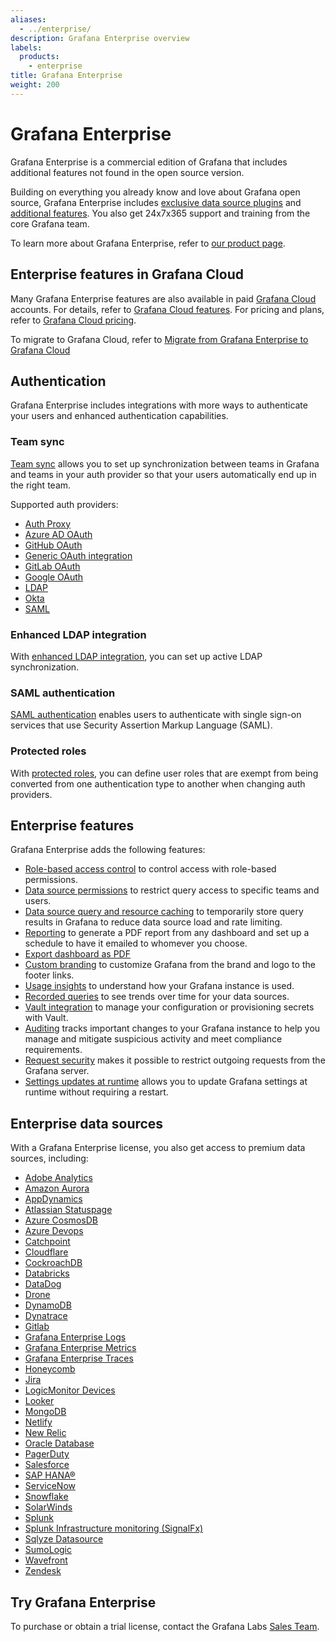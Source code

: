 ```yaml
---
aliases:
  - ../enterprise/
description: Grafana Enterprise overview
labels:
  products:
    - enterprise
title: Grafana Enterprise
weight: 200
---
```


# Grafana Enterprise

Grafana Enterprise is a commercial edition of Grafana that includes additional features not found in the open source version.

Building on everything you already know and love about Grafana open source, Grafana Enterprise includes [exclusive data source plugins](#enterprise-data-sources) and [additional features](#enterprise-features). You also get 24x7x365 support and training from the core Grafana team.

To learn more about Grafana Enterprise, refer to [our product page](/enterprise).

## Enterprise features in Grafana Cloud

Many Grafana Enterprise features are also available in paid [Grafana Cloud](/docs/grafana-cloud) accounts. For details, refer to [Grafana Cloud features](/docs/grafana-cloud/introduction/understand-grafana-cloud-features/). For pricing and plans, refer to [Grafana Cloud pricing](https://grafana.com/pricing/).

To migrate to Grafana Cloud, refer to [Migrate from Grafana Enterprise to Grafana Cloud](/docs/grafana/<GRAFANA_VERSION>/administration/migration-guide/)

## Authentication

Grafana Enterprise includes integrations with more ways to authenticate your users and enhanced authentication capabilities.

### Team sync

[Team sync](/docs/grafana/<GRAFANA_VERSION>/setup-grafana/configure-security/configure-team-sync/) allows you to set up synchronization between teams in Grafana and teams in your auth provider so that your users automatically end up in the right team.

Supported auth providers:

- [Auth Proxy](https://grafana.com/docs/grafana/<GRAFANA_VERSION>/setup-grafana/configure-security/configure-authentication/auth-proxy#team-sync-enterprise-only)
- [Azure AD OAuth](https://grafana.com/docs/grafana/<GRAFANA_VERSION>/setup-grafana/configure-security/configure-authentication/azuread/#team-sync-enterprise-only)
- [GitHub OAuth](https://grafana.com/docs/grafana/<GRAFANA_VERSION>/setup-grafana/configure-security/configure-authentication/github/#configure-team-synchronization)
- [Generic OAuth integration](https://grafana.com/docs/grafana/<GRAFANA_VERSION>/setup-grafana/configure-security/configure-authentication/generic-oauth/#configure-team-synchronization)
- [GitLab OAuth](https://grafana.com/docs/grafana/<GRAFANA_VERSION>/setup-grafana/configure-security/configure-authentication/gitlab/#configure-team-synchronization)
- [Google OAuth](https://grafana.com/docs/grafana/<GRAFANA_VERSION>/setup-grafana/configure-security/configure-authentication/google/#configure-team-synchronization)
- [LDAP](https://grafana.com/docs/grafana/<GRAFANA_VERSION>/setup-grafana/configure-security/configure-authentication/enhanced-ldap/#ldap-group-synchronization-for-teams)
- [Okta](https://grafana.com/docs/grafana/<GRAFANA_VERSION>/setup-grafana/configure-security/configure-authentication/okta#configure-team-synchronization-enterprise-only)
- [SAML](https://grafana.com/docs/grafana/<GRAFANA_VERSION>/setup-grafana/configure-security/configure-authentication/saml#configure-team-sync)

### Enhanced LDAP integration

With [enhanced LDAP integration](/docs/grafana/<GRAFANA_VERSION>/setup-grafana/configure-security/configure-authentication/enhanced-ldap/), you can set up active LDAP synchronization.

### SAML authentication

[SAML authentication](/docs/grafana/<GRAFANA_VERSION>/setup-grafana/configure-security/configure-authentication/saml/) enables users to authenticate with single sign-on services that use Security Assertion Markup Language (SAML).

### Protected roles

With [protected roles](/docs/grafana/<GRAFANA_VERSION>/setup-grafana/configure-security/configure-authentication/#protected-roles), you can define user roles that are exempt from being converted from one authentication type to another when changing auth providers.

## Enterprise features

Grafana Enterprise adds the following features:

- [Role-based access control](https://grafana.com/docs/grafana/<GRAFANA_VERSION>/administration/roles-and-permissions/access-control/) to control access with role-based permissions.
- [Data source permissions](https://grafana.com/docs/grafana/<GRAFANA_VERSION>/administration/data-source-management/#data-source-permissions) to restrict query access to specific teams and users.
- [Data source query and resource caching](https://grafana.com/docs/grafana/<GRAFANA_VERSION>/administration/data-source-management/#query-and-resource-caching) to temporarily store query results in Grafana to reduce data source load and rate limiting.
- [Reporting](https://grafana.com/docs/grafana/<GRAFANA_VERSION>/dashboards/create-reports/) to generate a PDF report from any dashboard and set up a schedule to have it emailed to whomever you choose.
- [Export dashboard as PDF](https://grafana.com/docs/grafana/<GRAFANA_VERSION>/dashboards/share-dashboards-panels/#export-a-dashboard-as-pdf)
- [Custom branding](https://grafana.com/docs/grafana/<GRAFANA_VERSION>/setup-grafana/configure-grafana/configure-custom-branding/) to customize Grafana from the brand and logo to the footer links.
- [Usage insights](https://grafana.com/docs/grafana/<GRAFANA_VERSION>/dashboards/assess-dashboard-usage/) to understand how your Grafana instance is used.
- [Recorded queries](https://grafana.com/docs/grafana/<GRAFANA_VERSION>/administration/recorded-queries/) to see trends over time for your data sources.
- [Vault integration](https://grafana.com/docs/grafana/<GRAFANA_VERSION>/setup-grafana/configure-security/configure-database-encryption/#encrypting-your-database-with-a-key-from-a-key-management-service-kms) to manage your configuration or provisioning secrets with Vault.
- [Auditing](https://grafana.com/docs/grafana/<GRAFANA_VERSION>/setup-grafana/configure-security/audit-grafana/) tracks important changes to your Grafana instance to help you manage and mitigate suspicious activity and meet compliance requirements.
- [Request security](https://grafana.com/docs/grafana/<GRAFANA_VERSION>/setup-grafana/configure-security/configure-request-security/) makes it possible to restrict outgoing requests from the Grafana server.
- [Settings updates at runtime](https://grafana.com/docs/grafana/<GRAFANA_VERSION>/setup-grafana/configure-grafana/settings-updates-at-runtime/) allows you to update Grafana settings at runtime without requiring a restart.

## Enterprise data sources

With a Grafana Enterprise license, you also get access to premium data sources, including:

- [Adobe Analytics](/grafana/plugins/grafana-adobeanalytics-datasource)
- [Amazon Aurora](/grafana/plugins/grafana-aurora-datasource)
- [AppDynamics](/grafana/plugins/dlopes7-appdynamics-datasource)
- [Atlassian Statuspage](/grafana/plugins/grafana-atlassianstatuspage-datasource)
- [Azure CosmosDB](/grafana/plugins/grafana-azurecosmosdb-datasource)
- [Azure Devops](/grafana/plugins/grafana-azuredevops-datasource)
- [Catchpoint](/grafana/plugins/grafana-catchpoint-datasource)
- [Cloudflare](/grafana/plugins/grafana-cloudflare-datasource)
- [CockroachDB](/grafana/plugins/grafana-cockroachdb-datasource)
- [Databricks](/grafana/plugins/grafana-databricks-datasource)
- [DataDog](/grafana/plugins/grafana-datadog-datasource)
- [Drone](/grafana/plugins/grafana-drone-datasource)
- [DynamoDB](/grafana/plugins/grafana-dynamodb-datasource/)
- [Dynatrace](/grafana/plugins/grafana-dynatrace-datasource)
- [Gitlab](/grafana/plugins/grafana-gitlab-datasource)
- [Grafana Enterprise Logs](/grafana/plugins/grafana-enterprise-logs-app/)
- [Grafana Enterprise Metrics](/grafana/plugins/grafana-metrics-enterprise-app/)
- [Grafana Enterprise Traces](/grafana/plugins/grafana-enterprise-traces-app/)
- [Honeycomb](/grafana/plugins/grafana-honeycomb-datasource)
- [Jira](/grafana/plugins/grafana-jira-datasource)
- [LogicMonitor Devices](/grafana/plugins/grafana-logicmonitor-datasource/)
- [Looker](/grafana/plugins/grafana-looker-datasource/)
- [MongoDB](/grafana/plugins/grafana-mongodb-datasource)
- [Netlify](/grafana/plugins/grafana-netlify-datasource)
- [New Relic](/grafana/plugins/grafana-newrelic-datasource)
- [Oracle Database](/grafana/plugins/grafana-oracle-datasource)
- [PagerDuty](/grafana/plugins/grafana-pagerduty-datasource)
- [Salesforce](/grafana/plugins/grafana-salesforce-datasource)
- [SAP HANA®](/grafana/plugins/grafana-saphana-datasource)
- [ServiceNow](/grafana/plugins/grafana-servicenow-datasource)
- [Snowflake](/grafana/plugins/grafana-snowflake-datasource)
- [SolarWinds](/grafana/plugins/grafana-solarwinds-datasource)
- [Splunk](/grafana/plugins/grafana-splunk-datasource)
- [Splunk Infrastructure monitoring (SignalFx)](/grafana/plugins/grafana-splunk-monitoring-datasource)
- [Sqlyze Datasource](/grafana/plugins/grafana-odbc-datasource)
- [SumoLogic](/grafana/plugins/grafana-sumologic-datasource)
- [Wavefront](/grafana/plugins/grafana-wavefront-datasource)
- [Zendesk](/grafana/plugins/grafana-zendesk-datasource)

## Try Grafana Enterprise

To purchase or obtain a trial license, contact the Grafana Labs [Sales Team](/contact?about=grafana-enterprise-stack).
